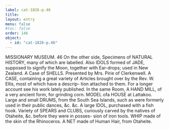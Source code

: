 ```yaml
---
label: cat-1826-p.46
title: 
layout: entry
menu: false
#toc: false
order: 146
object:
  - id: "cat-1826-p.46"
---
```


MISSIONARY MUSEUM.
46
On the other side,
Specimens of NATURAL HISTORY, many of which are
labelled.
Also IDOLS formed of JADE, supposed to signify the Moon,
together with Ear-drops; used in New Zealand.
A Case of SHELLS.
Presented by Mrs. Pirie of Clerkenwell.
A CASE, containing a great variety of Articles brought over
by the Rev. W. Ellis, most of which have a descrip-
tion attached to them. For a longer account see his
work lately published.
In the same Room,
A HAND MILL, of a very ancient form, for grinding corn.
MODEL ofa HOUSE at Lattakoo.
Large and small DRUMS, from the South Sea Islands, such
as were formerly used in their public dances, &c. &c.
A large IDOL, purchased with a fish hook.
Variety of SPEARS and CLUBS, curiously carved by the
natives of Otaheite, &c. before they were in posses-
sion of iron tools.
WHIP made of the skin of the Rhinoceros.
A NET made of Human Hair, from Otaheite.